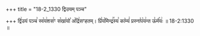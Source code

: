 +++
title = "18-2_1330 द्विउयम् पञ्च"

+++
द्वि꣢उयं पञ्च꣣ स्व꣡य꣢शस꣣ꣳ स꣡खा꣢यो꣣ अ꣡द्रि꣢सꣳहतम्। प्रि꣣य꣡मिन्द्र꣢꣯स्य꣣ का꣡म्यं꣢ प्रस्ना꣣प꣡य꣢न्त ऊ꣣र्म꣡यः꣢ ॥ 18-2:1330 ॥